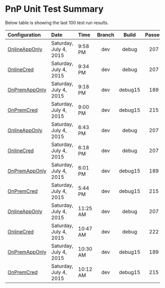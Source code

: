 
# PnP Unit Test Summary #
Below table is showing the last 100 test run results.

Configuration | Date | Time | Branch | Build | Passed | Failed | Skipped
:-----|:-----|:----|:----:|:----:|:----:|:----:|:----:|
 [OnlineAppOnly](PnPUnitTestResults-20150704-OnlineAppOnly-635716510953643453.md) | Saturday, July 4, 2015 | 9:58 PM | dev | debug | 207 | 11 | 29
 [OnlineCred](PnPUnitTestResults-20150704-OnlineCred-635716496882188458.md) | Saturday, July 4, 2015 | 9:34 PM | dev | debug | 207 | 37 | 3
 [OnPremAppOnly](PnPUnitTestResults-20150704-OnPremAppOnly-635716486805565736.md) | Saturday, July 4, 2015 | 9:18 PM | dev | debug15 | 189 | 7 | 43
 [OnPremCred](PnPUnitTestResults-20150704-OnPremCred-635716476406408079.md) | Saturday, July 4, 2015 | 9:00 PM | dev | debug15 | 215 | 7 | 17
 [OnlineAppOnly](PnPUnitTestResults-20150704-OnlineAppOnly-635716393837208717.md) | Saturday, July 4, 2015 | 6:43 PM | dev | debug | 207 | 11 | 29
 [OnlineCred](PnPUnitTestResults-20150704-OnlineCred-635716379141616312.md) | Saturday, July 4, 2015 | 6:18 PM | dev | debug | 207 | 37 | 3
 [OnPremAppOnly](PnPUnitTestResults-20150704-OnPremAppOnly-635716369156373331.md) | Saturday, July 4, 2015 | 6:01 PM | dev | debug15 | 189 | 7 | 43
 [OnPremCred](PnPUnitTestResults-20150704-OnPremCred-635716358584193384.md) | Saturday, July 4, 2015 | 5:44 PM | dev | debug15 | 215 | 7 | 17
 [OnlineAppOnly](PnPUnitTestResults-20150704-OnlineAppOnly-635716131036218459.md) | Saturday, July 4, 2015 | 11:25 AM | dev | debug | 207 | 11 | 29
 [OnlineCred](PnPUnitTestResults-20150704-OnlineCred-635716108376668144.md) | Saturday, July 4, 2015 | 10:47 AM | dev | debug | 222 | 22 | 3
 [OnPremAppOnly](PnPUnitTestResults-20150704-OnPremAppOnly-635716098474116070.md) | Saturday, July 4, 2015 | 10:30 AM | dev | debug15 | 189 | 7 | 43
 [OnPremCred](PnPUnitTestResults-20150704-OnPremCred-635716087753997563.md) | Saturday, July 4, 2015 | 10:12 AM | dev | debug15 | 215 | 7 | 17
